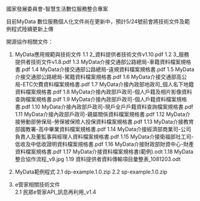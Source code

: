 國家發展委員會-智慧生活數位服務整合專案

目前MyData 數位服務個人化文件尚在更新中，預計5/24號前會將技術文件及範例程式陸續更新上傳

開源協作相關文件：
1. MyData應用規範與技術文件
  1.1 2_資料提供者技術文件v1.10.pdf
  1.2 3_服務提供者技術文件v1.8.pdf
  1.3 MyData介接交通部公路總局-車籍資料檔案規格書.pdf
  1.4 MyData介接交通部公路總局-違規資料檔案規格書.pdf
  1.5 MyData介接交通部公路總局-駕籍資料檔案規格書.pdf
  1.6 MyData介接交通部高公局-ETC欠費資料檔案規格書.pdf
  1.7 MyData介接內政部地政司_個人名下地籍資料檔案規格書.pdf
  1.8 MyData介接內政部戶政司-個人戶籍及相片影像資料查詢檔案規格書.pdf
  1.9 MyData介接內政部戶政司-個人戶籍資料檔案規格書.pdf
  1.10 MyData介接內政部戶政司-現戶全戶戶籍資料查詢檔案規格書.pdf
  1.11 MyData介接內政部戶政司-親屬關係資料檔案規格書.pdf
  1.12 MyData介接勞動部勞保局-勞保被保險人投保資料檔案規格書.pdf
  1.13 MyData介接教育部國教署-高中畢業資料檔案規格書.pdf
  1.14 MyData介接經濟部商業司-公司負責人及董監事與經理人資料檔案規格書.pdf
  1.15 MyData介接衛福部社工司-低收及中低收證明資料檔案規格書.pdf
  1.16 MyData介接財政部財資中心-財產資料檔案規格書.pdf
  1.17 MyData介接資料檔案規格書(範例).odt
  1.18 MyData整合協作流程_v9.jpg
  1.19 資料提供者資料傳輸項目彙整表_1081203.odt

2. MyData範例程式
  2.1 dp-example.1.0.zip
  2.2 sp-example.1.0.zip

3. e管家相關技術文件   
  2.1 民眾e管家API_訊息再利用_v1.4

